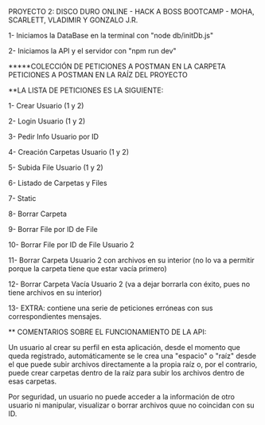 PROYECTO 2: DISCO DURO ONLINE - HACK A BOSS BOOTCAMP - MOHA, SCARLETT, VLADIMIR Y GONZALO J.R.

1- Iniciamos la DataBase en la terminal con "node db/initDb.js"

2- Iniciamos la API y el servidor con "npm run dev"

*****COLECCIÓN DE PETICIONES A POSTMAN EN LA CARPETA PETICIONES A POSTMAN EN LA RAÍZ DEL PROYECTO

**LA LISTA DE PETICIONES ES LA SIGUIENTE:

 1- Crear Usuario (1 y 2)

 2- Login Usuario (1 y 2)

 3- Pedir Info Usuario por ID

 4- Creación Carpetas Usuario (1 y 2)

 5- Subida File Usuario (1 y 2)

 6- Listado de Carpetas y Files

 7- Static

 8- Borrar Carpeta

 9- Borrar File por ID de File

 10- Borrar File por ID de File Usuario 2

 11- Borrar Carpeta Usuario 2 con archivos en su interior (no lo va a permitir porque la carpeta tiene que estar vacía primero)

 12- Borrar Carpeta Vacía Usuario 2 (va a dejar borrarla con éxito, pues no tiene archivos en su interior)

 13- EXTRA: contiene una serie de peticiones erróneas con sus correspondientes mensajes.

 ** COMENTARIOS SOBRE EL FUNCIONAMIENTO DE LA API:

 Un usuario al crear su perfil en esta aplicación, desde el momento que queda registrado, automáticamente se le crea una "espacio" o "raíz" desde el que puede subir archivos directamente a la propia raíz o, por el contrario, puede crear carpetas dentro de la raíz para subir los archivos dentro de esas carpetas.

 Por seguridad, un usuario no puede acceder a la información de otro usuario ni manipular, visualizar o borrar archivos quue no coincidan con su ID.

